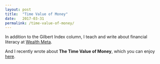 ```yaml
---
layout: post
title:  "Time Value of Money"
date:   2017-03-31
permalink: /time-value-of-money/
---
```


In addition to the Gilbert Index column, I teach and write about financial literacy at [Wealth Meta](https://www.wealthmeta.com/).

And I recently wrote about **The Time Value of Money**, which you can enjoy [here](https://www.wealthmeta.com/blog/the-time-value-of-money).
